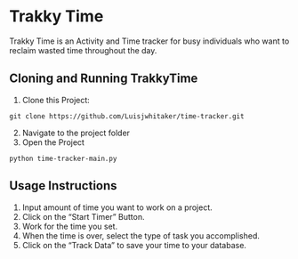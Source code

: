 # Trakky Time
Trakky Time is an Activity and Time tracker for busy individuals who want to reclaim wasted time throughout the day.
## Cloning and Running TrakkyTime
1. Clone this Project:
```
git clone https://github.com/Luisjwhitaker/time-tracker.git
```
2. Navigate to the project folder
3. Open the Project
```
python time-tracker-main.py
```
## Usage Instructions
1. Input amount of time you want to work on a project.
2. Click on the “Start Timer” Button.
3. Work for the time you set.
4. When the time is over, select the type of task you accomplished.
5. Click on the “Track Data” to save your time to your database.
